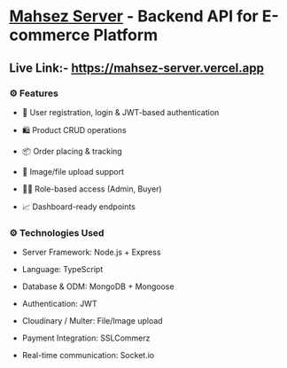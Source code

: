 # <a href="https://mahsez-server.vercel.app" target="_blank">Mahsez Server</a> - Backend API for E-commerce Platform

## Live Link:- https://mahsez-server.vercel.app

### ⚙️ Features

- 🔐 User registration, login & JWT-based authentication

- 🛍️ Product CRUD operations

- 📦 Order placing & tracking

- 📁 Image/file upload support

- 🧑‍💻 Role-based access (Admin, Buyer)

- 📈 Dashboard-ready endpoints

### ⚙️ Technologies Used 

- Server Framework: Node.js + Express 

- Language: TypeScript

- Database & ODM: MongoDB + Mongoose

- Authentication: JWT 

- Cloudinary / Multer: File/Image upload

- Payment Integration: SSLCommerz 

- Real-time communication: Socket.io 
